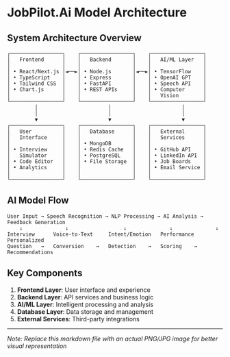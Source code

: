 # JobPilot.Ai Model Architecture

## System Architecture Overview

```
┌─────────────────┐    ┌─────────────────┐    ┌─────────────────┐
│   Frontend      │    │   Backend       │    │   AI/ML Layer   │
│                 │    │                 │    │                 │
│ • React/Next.js │◄──►│ • Node.js       │◄──►│ • TensorFlow    │
│ • TypeScript    │    │ • Express       │    │ • OpenAI GPT    │
│ • Tailwind CSS  │    │ • FastAPI       │    │ • Speech API    │
│ • Chart.js      │    │ • REST APIs     │    │ • Computer      │
│                 │    │                 │    │   Vision        │
└─────────────────┘    └─────────────────┘    └─────────────────┘
         │                       │                       │
         │                       │                       │
         ▼                       ▼                       ▼
┌─────────────────┐    ┌─────────────────┐    ┌─────────────────┐
│   User          │    │   Database      │    │   External      │
│   Interface     │    │                 │    │   Services      │
│                 │    │ • MongoDB       │    │                 │
│ • Interview     │    │ • Redis Cache   │    │ • GitHub API    │
│   Simulator     │    │ • PostgreSQL    │    │ • LinkedIn API  │
│ • Code Editor   │    │ • File Storage  │    │ • Job Boards    │
│ • Analytics     │    │                 │    │ • Email Service │
│                 │    │                 │    │                 │
└─────────────────┘    └─────────────────┘    └─────────────────┘
```

## AI Model Flow

```
User Input → Speech Recognition → NLP Processing → AI Analysis → Feedback Generation
    ↓              ↓                  ↓              ↓              ↓
Interview      Voice-to-Text     Intent/Emotion   Performance    Personalized
Question   →   Conversion    →   Detection    →   Scoring    →   Recommendations
```

## Key Components

1. **Frontend Layer**: User interface and experience
2. **Backend Layer**: API services and business logic
3. **AI/ML Layer**: Intelligent processing and analysis
4. **Database Layer**: Data storage and management
5. **External Services**: Third-party integrations

---

*Note: Replace this markdown file with an actual PNG/JPG image for better visual representation*